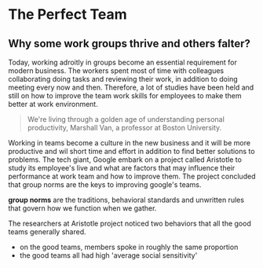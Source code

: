# The Perfect Team  

## Why some work groups thrive and others falter?  

Today, working adroitly in groups  become an essential requirement for modern business. The workers spent most of time with colleagues collaborating doing tasks and reviewing their work, in addition to doing meeting every now and then. Therefore, a lot of studies have been held and still on how to improve the team work skills for employees to make them better at work environment.  
 
> We're living through a golden age of understanding personal productivity, Marshall Van, a professor at Boston University.  

Working in teams become a culture in the new business and it will be more productive and wil short time and effort in addition to find better solutions to problems. The tech giant, Google embark on a project called Aristotle to study its employee's live and what are factors that may influence their performance at work team and how to improve them. The project concluded that group norms are the keys to improving google's teams.

**group norms** are the traditions, behavioral standards and unwritten rules that govern how we function when we gather.  

The researchers at Aristotle project noticed  two behaviors that all the good teams generally shared.
* on the good teams, members spoke in roughly the same proportion
* the good teams all had high 'average social sensitivity'


